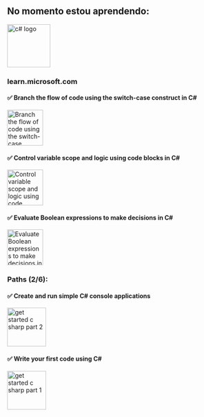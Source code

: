 ## No momento estou aprendendo:
<img src="https://upload.wikimedia.org/wikipedia/commons/thumb/d/d2/C_Sharp_Logo_2023.svg/130px-C_Sharp_Logo_2023.svg.png" alt="c# logo" width="100">
<!--<img src="https://c.tenor.com/wRDlhL1R064AAAAC/tenor.gif" alt="happy young obi wan kenobi" width="230"/>-->
<br>

### learn.microsoft.com

#### :white_check_mark: Branch the flow of code using the switch-case construct in C#
<img src="https://learn.microsoft.com/training/achievements/csharp-switch-case.svg" alt="Branch the flow of code using the switch-case construct in C#" width="83" />

#### :white_check_mark: Control variable scope and logic using code blocks in C#
<img src="https://learn.microsoft.com/en-us/training/achievements/csharp-code-blocks.svg" alt="Control variable scope and logic using code blocks in C#" width="83" />

#### :white_check_mark: Evaluate Boolean expressions to make decisions in C#
<img src="https://learn.microsoft.com/en-us/training/achievements/csharp-evaluate-boolean-expressions.svg" alt="Evaluate Boolean expressions to make decisions in C#" width="83" />

<br/>

###  Paths (2/6):
#### :white_check_mark: Create and run simple C# console applications
<img src="https://learn.microsoft.com/en-us/training/achievements/get-started-c-sharp-part-2.svg" alt="get started c sharp part 2" width="90" /> 

#### :white_check_mark: Write your first code using C#
<img src="https://learn.microsoft.com/en-us/training/achievements/get-started-c-sharp-part-1.svg" alt="get started c sharp part 1" width="90" /> 

<!--
### Recently completed modules:

#### Challenge project - Develop foreach and if-elseif-else structures to process array data in C#
<img src="https://learn.microsoft.com/training/achievements/challenge-project-arrays-iteration-selection.svg" alt="Challenge project - Develop foreach and if-elseif-else structures to process array data in C#" width="83" />

#### Guided project - Develop foreach and if-elseif-else structures to process array data in C#
<img src="https://learn.microsoft.com/training/achievements/guided-project-arrays-iteration-selection.svg" alt="Guided project - Develop foreach and if-elseif-else structures to process array data in C#" width="83" />

#### Create readable code with conventions, whitespace, and comments in C#
<img src="https://learn.microsoft.com/training/achievements/csharp-readable-code.svg" alt="Create readable code with conventions, whitespace, and comments in C#" width="80" />

#### Store and iterate through sequences of data using Arrays and the foreach statement in C#
<img src="https://learn.microsoft.com/training/achievements/csharp-arrays.svg" alt="Store and iterate through sequences of data using Arrays and the foreach statement in C#" width="80" />

#### Call methods from the .NET Class Library using C#
<img src="https://learn.microsoft.com/en-us/training/achievements/csharp-call-methods.svg" alt="Call methods from the .NET Class Library using C#" width="80" />

#### Add decision logic to your code using `if`, `else`, and `else if` statements in C#
<img src="https://learn.microsoft.com/en-us/training/achievements/csharp-if-elseif-else.svg" alt="Add decision logic to your code using `if`, `else`, and `else if` statements in C#" width="80" />
-->
